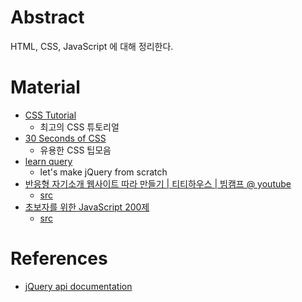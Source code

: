 # Abstract

HTML, CSS, JavaScript 에 대해 정리한다.

# Material

* [CSS Tutorial](https://www.w3schools.com/css/default.asp)
  * 최고의 CSS 튜토리얼
* [30 Seconds of CSS](https://30-seconds.github.io/30-seconds-of-css/)
  * 유용한 CSS 팁모음
* [learn query](https://github.com/infinum/learnQuery)
  * let's make jQuery from scratch 
* [반응형 자기소개 웹사이트 따라 만들기 | 티티하우스 | 빔캠프 @ youtube](https://www.youtube.com/watch?v=KYo62fhaR7M)
  * [src](http://t.veam.me/aboutme/)
* [초보자를 위한 JavaScript 200제](http://www.infopub.co.kr/new/include/detail.asp?sku=05000265)
  * [src](http://www.infopub.co.kr/new/include/detail.asp?sku=05000265)

# References

* [jQuery api documentation](http://api.jquery.com/category/selectors/)